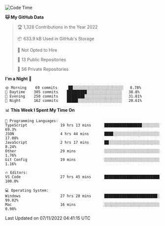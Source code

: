 <!--START_SECTION:waka-->
![Code Time](http://img.shields.io/badge/Code%20Time-3%2C253%20hrs%2024%20mins-blue)

**🐱 My GitHub Data** 

> 🏆 1,328 Contributions in the Year 2022
 > 
> 📦 633.9 kB Used in GitHub's Storage 
 > 
> 🚫 Not Opted to Hire
 > 
> 📜 13 Public Repositories 
 > 
> 🔑 56 Private Repositories  
 > 
**I'm a Night 🦉** 

```text
🌞 Morning    69 commits     ██░░░░░░░░░░░░░░░░░░░░░░░   8.78% 
🌆 Daytime    305 commits    █████████░░░░░░░░░░░░░░░░   38.8% 
🌃 Evening    250 commits    ████████░░░░░░░░░░░░░░░░░   31.81% 
🌙 Night      162 commits    █████░░░░░░░░░░░░░░░░░░░░   20.61%

```


📊 **This Week I Spent My Time On** 

```text
💬 Programming Languages: 
TypeScript               19 hrs 13 mins      █████████████████░░░░░░░░   69.3% 
JSON                     4 hrs 44 mins       ████░░░░░░░░░░░░░░░░░░░░░   17.08% 
JavaScript               2 hrs 17 mins       ██░░░░░░░░░░░░░░░░░░░░░░░   8.24% 
Other                    29 mins             ░░░░░░░░░░░░░░░░░░░░░░░░░   1.76% 
Git Config               19 mins             ░░░░░░░░░░░░░░░░░░░░░░░░░   1.16%

🔥 Editors: 
VS Code                  27 hrs 45 mins      █████████████████████████   100.0%

💻 Operating System: 
Windows                  27 hrs 28 mins      ████████████████████████░   99.02% 
Mac                      16 mins             ░░░░░░░░░░░░░░░░░░░░░░░░░   0.98%

```


 Last Updated on 07/11/2022 04:41:15 UTC
<!--END_SECTION:waka-->

